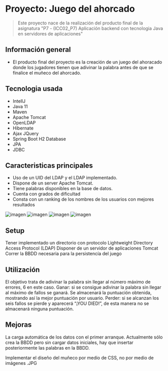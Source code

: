 # Proyecto: Juego del ahorcado

> Este proyecto nace de la realización del producto final de la asignatura "P7 - (ICC02_P7) Aplicación backend con tecnologia Java en servidores de aplicaciones"


## Información general

- El producto final del proyecto es la creación de un juego del ahoracado donde los jugadores tienen que  adivinar la palabra antes de que se finalice el muñeco del ahorcado.


## Tecnologia usada

- IntellJ
- Java 11
- Maven
- Apache Tomcat 
- OpenLDAP 
- Hibernate 
- Ajax JQuery 
- Spring Boot H2 Database
- JPA
- JDBC


## Caracteristicas principales

- Uso de un UID del LDAP y el LDAP implementado.
- Dispone de un server Apache Tomcat.
- Tiene palabras disponibles en la base de datos.
- Cuenta con grados de dificultad
- Consta con un ranking de los nombres de los usuarios con mejores resultados

![imagen](https://user-images.githubusercontent.com/62967242/142778702-412546b0-0654-47ba-a58c-ae72f1734db9.png)
![imagen](https://user-images.githubusercontent.com/62967242/142778686-df16e5aa-adb2-46a1-b4e4-df8db7ccc81a.png)
![imagen](https://user-images.githubusercontent.com/62967242/142778690-c53096db-d690-4581-aeef-d83abb7aafa2.png)
![imagen](https://user-images.githubusercontent.com/62967242/142778692-3f0e0a9c-04d3-4de6-a118-56bf4de849c4.png)



## Setup

Tener implementado un directorio con protocolo Lightweight Directory Access Protocol (LDAP)
Disponer de un servidor de aplicaciones Tomcat
Correr la BBDD necesaria para la persistencía del juego



## Utilización

El objetivo trata de adivinar la palabra sin llegar al número máximo de errores, 6 en este caso.
Ganar: si se consigue adivinar la palabra sin llegar al máximo de fallos se ganará. Se almacenará la puntuación obtenida, mostrando así la mejor puntuación por usuario.
Perder: si se alcanzan los seis fallos se pierde y aparecerá “¡YOU DIED!”, de esta manera no se almacenará ninguna puntuación.


## Mejoras

La carga automática de los datos con el primer arranque.
Actualmente sólo crea la BBDD pero sin cargar datos iniciales, hay que insertar posteriormente las palabras en la BBDD.

Implementar el diseño del muñeco por medio de CSS, no por medio de imágenes .JPG
